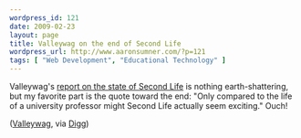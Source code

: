 ```yaml
--- 
wordpress_id: 121
date: 2009-02-23
layout: page
title: Valleywag on the end of Second Life
wordpress_url: http://www.aaronsumner.com/?p=121
tags: [ "Web Development", "Educational Technology" ]
---
```

Valleywag's <a href="http://valleywag.gawker.com/5158190/the-end-of-second-life">report on the state of Second Life</a> is nothing earth-shattering, but my favorite part is the quote toward the end: "Only compared to the life of a university professor might Second Life actually seem exciting." Ouch!

(<a href="http://valleywag.gawker.com/5158190/the-end-of-second-life">Valleywag</a>, via <a href="http://digg.com/tech_news/DEATHWATCH_The_End_of_Second_Life">Digg</a>)
